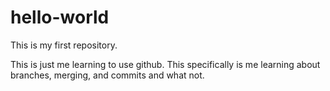 # hello-world
This is my first repository.


This is just me learning to use github. This specifically is me learning about branches, merging, and commits and what not.
